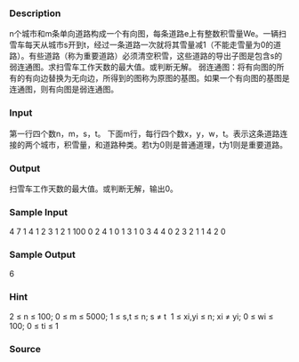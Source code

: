 
### Description


n个城市和m条单向道路构成一个有向图，每条道路e上有整数积雪量We。一辆扫雪车每天从城市s开到t，经过一条道路一次就将其雪量减1（不能走雪量为0的道路）。有些道路（称为重要道路）必须清空积雪，这些道路的导出子图是包含s的弱连通图。求扫雪车工作天数的最大值。或判断无解。
弱连通图：将有向图的所有的有向边替换为无向边，所得到的图称为原图的基图。如果一个有向图的基图是连通图，则有向图是弱连通图。




### Input

第一行四个数n，m，s，t。
下面m行，每行四个数x，y，w，t。表示这条道路连接的两个城市，积雪量，和道路种类。若t为0则是普通道理，t为1则是重要道路。



### Output
扫雪车工作天数的最大值。或判断无解，输出0。
### Sample Input
4 7 1 4 
1 2 3 1 
2 1 100 0 
2 4 1 0 
1 3 1 0 
3 4 4 0 
2 3 2 1 
1 4 2 0 
### Sample Output
6
### Hint

2 ≤ n ≤ 100; 0 ≤ m ≤ 5000; 1 ≤ s,t ≤ n; s ≠ t 
1 ≤ xi,yi ≤ n; xi ≠ yi; 0 ≤ wi ≤ 100; 0 ≤ ti ≤ 1 


### Source
